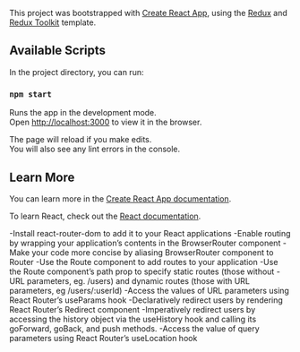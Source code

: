 This project was bootstrapped with [Create React App](https://github.com/facebook/create-react-app), using the [Redux](https://redux.js.org/) and [Redux Toolkit](https://redux-toolkit.js.org/) template.

## Available Scripts

In the project directory, you can run:

### `npm start`

Runs the app in the development mode.<br />
Open [http://localhost:3000](http://localhost:3000) to view it in the browser.

The page will reload if you make edits.<br />
You will also see any lint errors in the console.

## Learn More

You can learn more in the [Create React App documentation](https://facebook.github.io/create-react-app/docs/getting-started).

To learn React, check out the [React documentation](https://reactjs.org/).

-Install react-router-dom to add it to your React applications
-Enable routing by wrapping your application’s contents in the BrowserRouter component
-Make your code more concise by aliasing BrowserRouter component to Router
-Use the Route component to add routes to your application
-Use the Route component’s path prop to specify static routes (those without -URL parameters, eg. /users) and dynamic routes (those with URL parameters, eg /users/:userId)
-Access the values of URL parameters using React Router’s useParams hook
-Declaratively redirect users by rendering React Router’s Redirect component
-Imperatively redirect users by accessing the history object via the useHistory hook and calling its goForward, goBack, and push methods.
-Access the value of query parameters using React Router’s useLocation hook